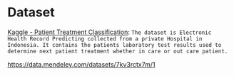 # Dataset

[Kaggle - Patient Treatment Classification](https://www.kaggle.com/datasets/saurabhshahane/patient-treatment-classification/data): ``The dataset is Electronic Health Record Predicting collected from a private Hospital in Indonesia. It contains the patients laboratory test results used to determine next patient treatment whether in care or out care patient. ``


https://data.mendeley.com/datasets/7kv3rctx7m/1
